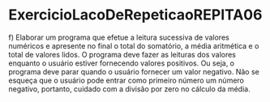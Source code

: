 # ExercicioLacoDeRepeticaoREPITA06
f)    Elaborar  um  programa  que  efetue  a  leitura  sucessiva  de  valores  numéricos  e  apresente  no  final  o total do somatório, a média aritmética e o total de valores lidos. O programa deve fazer as leituras dos  valores  enquanto  o  usuário  estiver  fornecendo  valores  positivos.  Ou  seja,  o  programa  deve parar  quando  o  usuário  fornecer  um  valor  negativo. Não  se  esqueça  que  o  usuário  pode  entrar como primeiro número um número negativo, portanto, cuidado com a divisão por zero no cálculo da média. 
